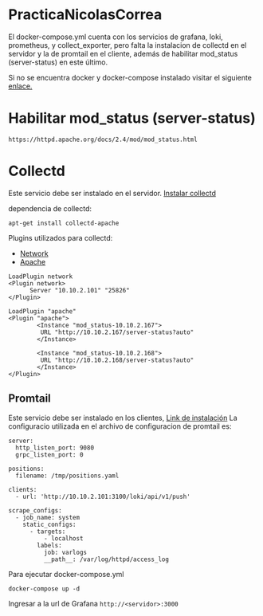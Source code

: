 # PracticaNicolasCorrea

El docker-compose.yml cuenta con los servicios de grafana, loki, prometheus, y collect_exporter, pero falta la instalacion de collectd en el servidor y la de promtail en el cliente, además de habilitar mod_status (server-status) en este último.

Si no se encuentra docker y docker-compose instalado visitar el siguiente [enlace.](https://www.hostinger.es/tutoriales/instalar-docker-centos7)

# Habilitar mod_status (server-status)
```
https://httpd.apache.org/docs/2.4/mod/mod_status.html
```

# Collectd
Este servicio debe ser instalado en el servidor.
[Instalar collectd](https://gryzli.info/2017/12/03/centos-7-installing-collectd-and-collectd-web/)

dependencia de collectd:
```
apt-get install collectd-apache
```
Plugins utilizados para collectd:
- [Network](https://collectd.org/wiki/index.php/Plugin:Network)
- [Apache](https://docs.wavefront.com/integrations_collectd_apache.html)
```
LoadPlugin network
<Plugin network>
      Server "10.10.2.101" "25826"
</Plugin>

LoadPlugin "apache"
<Plugin "apache">
        <Instance "mod_status-10.10.2.167">
         URL "http://10.10.2.167/server-status?auto"
        </Instance>

        <Instance "mod_status-10.10.2.168">
         URL "http://10.10.2.168/server-status?auto"
        </Instance>
</Plugin>
```

## Promtail
Este servicio debe ser instalado en los clientes,
[Link de instalación](https://sbcode.net/grafana/install-promtail-service/)
La configuracio utilizada en el archivo de configuracion de promtail es:
```
server:
  http_listen_port: 9080
  grpc_listen_port: 0

positions:
  filename: /tmp/positions.yaml

clients:
  - url: 'http://10.10.2.101:3100/loki/api/v1/push'

scrape_configs:
  - job_name: system
    static_configs:
      - targets:
          - localhost
        labels:
          job: varlogs
          __path__: /var/log/httpd/access_log
```
Para ejecutar docker-compose.yml
```
docker-compose up -d
```
Ingresar a la url de Grafana ```http://<servidor>:3000```

